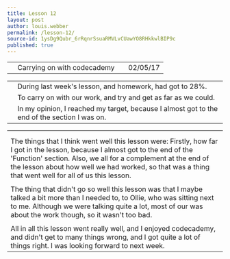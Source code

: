 ```yaml
---
title: Lesson 12
layout: post
author: louis.webber
permalink: /lesson-12/
source-id: 1ysDg9Qubr_6rRqnrSsuaRMVLvCUawYO8RHkkwlBIP9c
published: true
---
```

<table>
  <tr>
    <td></td>
    <td>Carrying on with codecademy </td>
    <td></td>
    <td>02/05/17</td>
  </tr>
</table>


<table>
  <tr>
    <td></td>
    <td>During last week's lesson, and homework, had got to 28%.</td>
  </tr>
  <tr>
    <td></td>
    <td>To carry on with our work, and try and get as far as we could.</td>
  </tr>
  <tr>
    <td></td>
    <td> In my opinion, I reached my target, because I almost got to the end of the section I was on.</td>
  </tr>
</table>


<table>
  <tr>
    <td></td>
  </tr>
  <tr>
    <td></td>
  </tr>
  <tr>
    <td>The things that I think went well this lesson were: Firstly, how far I got in the lesson, because I almost got to the end of the 'Function' section. Also, we all for a complement at the end of the lesson about how well we had worked, so that was a thing that went well for all of us this lesson.</td>
  </tr>
  <tr>
    <td></td>
  </tr>
  <tr>
    <td>The thing that didn't go so well this lesson was that I maybe talked a bit more than I needed to, to Ollie, who was sitting next to me. Although we were talking quite a lot, most of our was about the work though, so it wasn't too bad.</td>
  </tr>
  <tr>
    <td></td>
  </tr>
  <tr>
    <td>All in all this lesson went really well, and I enjoyed codecademy, and didn't get to many things wrong, and I got quite a lot of things right. I was looking forward to next week.</td>
  </tr>
</table>


